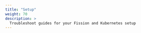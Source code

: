 ```yaml
---
title: "Setup"
weight: 70
description: >
  Troubleshoot guides for your Fission and Kubernetes setup
---
```

